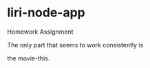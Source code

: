 # liri-node-app
Homework Assignment

The only part that seems to work consistently is 

the movie-this.
